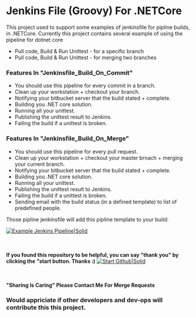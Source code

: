 # Jenkins File (Groovy) For .NETCore

This project used to support some examples of jenkinsfile for pipline builds, in .NETCore.
Currently this project contains several example of using the pipeline for dotnet core

  - Pull code, Build & Run Unittest - for a specific branch
  - Pull code, Build & Run Unittest - for merging two branches

### Features In "Jenkinsfile_Build_On_Commit"
 - You should use this pipeline for every commit in a branch.
 - Clean up your workstation + checkout your branch.
 - Notifying your bitbucket server that the build stated + complete.
 - Building you .NET core solution.
 - Running all your unittest.
 - Publishing the unittest result to Jenkins.
 - Failing the build if a unittest is broken.

### Features In "Jenkinsfile_Build_On_Merge"
 - You should use this pipeline for every pull request.
 - Clean up your workstation + checkout your master brnach + merging your current branch.
 - Notifying your bitbucket server that the build stated + complete.
 - Building you .NET core solution.
 - Running all your unittest.
 - Publishing the unittest result to Jenkins.
 - Failing the build if a unittest is broken.
 - Sending email with the build status (in a defined template) to list of predefined people.


Those pipline jenkinsfile will add this pipline template to your build:

[![Example Jenkins Pipeline|Solid](https://github.com/avrum/JenkinsFileFor.NETCore/blob/master/JenkinsPipeExample.PNG)](https://github.com/avrum/JenkinsFileFor.NETCore)


<br><br>
**If you found this repository to be helpful, you can say "thank you" by clicking the "start button. Thanks :)**
[![Start Github|Solid](https://github.com/avrum/JenkinsFileFor.NETCore/blob/master/GithubClickStart.png)](https://github.com/avrum/JenkinsFileFor.NETCore)


<br><br>
**"Sharing Is Caring" Please Contact Me For Merge Requests**
### Would appriciate if other developers and dev-ops will contribute this this project.



